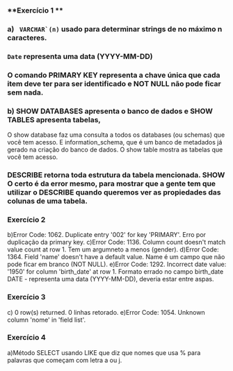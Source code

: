 ### **Exercício 1 **
### a) ``` VARCHAR`(n)``` usado para determinar strings de no máximo n caracteres.
### ```Date``` representa uma data (YYYY-MM-DD)
### O comando PRIMARY KEY representa a chave única que cada item deve ter para ser identificado e NOT NULL não pode ficar sem nada.

### b) SHOW DATABASES apresenta o banco de dados e SHOW TABLES apresenta tabelas,
O show database  faz uma consulta a todos os databases (ou schemas) que você tem acesso. E information_schema, que é um banco de metadados já gerado na criação do banco de dados. O show table  mostra as tabelas que você tem acesso.

### DESCRIBE retorna toda estrutura da tabela mencionada. SHOW O certo é da error mesmo, para mostrar que a gente tem que utilizar o DESCRIBE quando queremos ver as propiedades das colunas de uma tabela.

### Exercício 2
b)Error Code: 1062. Duplicate entry '002' for key 'PRIMARY'. Erro por duplicação da primary key.
c)Error Code: 1136. Column count doesn't match value count at row 1. Tem um argumneto a menos (gender).
d)Error Code: 1364. Field 'name' doesn't have a default value. Name é um campo que não pode ficar em branco (NOT NULL).
e)Error Code: 1292. Incorrect date value: '1950' for column 'birth_date' at row 1. Formato errado no campo birth_date 
DATE - representa uma data (YYYY-MM-DD), deveria estar entre aspas.


### Exercício 3
c) 0 row(s) returned. 0 linhas retorado.
e)Error Code: 1054. Unknown column 'nome' in 'field list'.

### Exercício 4

a)Método SELECT usando LIKE que diz que nomes que usa % para palavras que começam com
letra a ou j.

 
